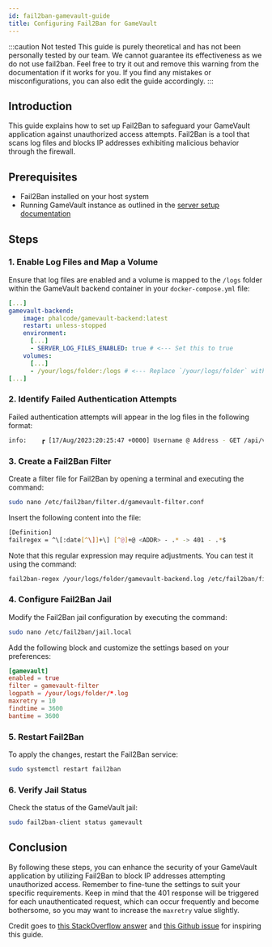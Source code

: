 ```yaml
---
id: fail2ban-gamevault-guide
title: Configuring Fail2Ban for GameVault
---
```


:::caution Not tested
This guide is purely theoretical and has not been personally tested by our team. We cannot guarantee its effectiveness as we do not use fail2ban. Feel free to try it out and remove this warning from the documentation if it works for you. If you find any mistakes or misconfigurations, you can also edit the guide accordingly.
:::

## Introduction

This guide explains how to set up Fail2Ban to safeguard your GameVault application against unauthorized access attempts. Fail2Ban is a tool that scans log files and blocks IP addresses exhibiting malicious behavior through the firewall.

## Prerequisites

- Fail2Ban installed on your host system
- Running GameVault instance as outlined in the [server setup documentation](../server-docs/setup.md)

## Steps

### 1. Enable Log Files and Map a Volume

Ensure that log files are enabled and a volume is mapped to the `/logs` folder within the GameVault backend container in your `docker-compose.yml` file:

```yaml
[...]
gamevault-backend:
    image: phalcode/gamevault-backend:latest
    restart: unless-stopped
    environment:
      [...]
      - SERVER_LOG_FILES_ENABLED: true # <--- Set this to true
    volumes:
      [...]
      - /your/logs/folder:/logs # <--- Replace `/your/logs/folder` with the actual path to your log folder.
[...]
```

### 2. Identify Failed Authentication Attempts

Failed authentication attempts will appear in the log files in the following format:

```bash
info:    ┏ [17/Aug/2023:20:25:47 +0000] Username @ Address - GET /api/v1/users/me -> 401 - 28.231 ms - 112 - 'GameVault/1.3.0'
```

### 3. Create a Fail2Ban Filter

Create a filter file for Fail2Ban by opening a terminal and executing the command:

```bash
sudo nano /etc/fail2ban/filter.d/gamevault-filter.conf
```

Insert the following content into the file:

```bash
[Definition]
failregex = ^\[:date[^\]]+\] [^@]+@ <ADDR> - .* -> 401 - .*$
```

Note that this regular expression may require adjustments. You can test it using the command:

```bash
fail2ban-regex /your/logs/folder/gamevault-backend.log /etc/fail2ban/filter.d/gamevault-filter.conf
```

### 4. Configure Fail2Ban Jail

Modify the Fail2Ban jail configuration by executing the command:

```bash
sudo nano /etc/fail2ban/jail.local
```

Add the following block and customize the settings based on your preferences:

```conf
[gamevault]
enabled = true
filter = gamevault-filter
logpath = /your/logs/folder/*.log
maxretry = 10
findtime = 3600
bantime = 3600
```

### 5. Restart Fail2Ban

To apply the changes, restart the Fail2Ban service:

```bash
sudo systemctl restart fail2ban
```

### 6. Verify Jail Status

Check the status of the GameVault jail:

```bash
sudo fail2ban-client status gamevault
```

## Conclusion

By following these steps, you can enhance the security of your GameVault application by utilizing Fail2Ban to block IP addresses attempting unauthorized access. Remember to fine-tune the settings to suit your specific requirements. Keep in mind that the 401 response will be triggered for each unauthenticated request, which can occur frequently and become bothersome, so you may want to increase the `maxretry` value slightly.

Credit goes to [this StackOverflow answer](https://stackoverflow.com/a/69575369/14570696) and [this Github issue](https://github.com/Phalcode/gamevault-backend/issues/175) for inspiring this guide.

